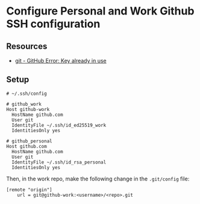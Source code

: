Configure Personal and Work Github SSH configuration
===

Resources
---

- [git - GitHub Error: Key already in use][1]

<!-- Links -->
[1]: https://stackoverflow.com/questions/21160774/github-error-key-already-in-use

<!-- Links end -->


Setup
---

```ssh-config
# ~/.ssh/config

# github_work
Host github-work
  HostName github.com
  User git
  IdentityFile ~/.ssh/id_ed25519_work
  IdentitiesOnly yes

# github_personal
Host github.com
  HostName github.com
  User git
  IdentityFile ~/.ssh/id_rsa_personal
  IdentitiesOnly yes
```

Then, in the work repo, make the following change in the `.git/config` file:

```
[remote "origin"]
	url = git@github-work:<username>/<repo>.git
```
